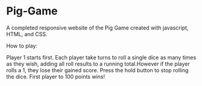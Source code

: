 # Pig-Game
A completed responsive website of the Pig Game created with javascript, HTML, and CSS.

How to play: 

Player 1 starts first. Each player take turns to roll a single dice as many times as they wish, adding all roll results to a running total.However if the player rolls a 1, 
they lose their gained score. Press the hold button to stop rolling the dice. 
First player to 100 points wins!
